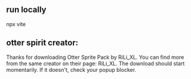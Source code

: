 ## run locally
npx vite

## otter spirit creator: 
Thanks for downloading Otter Sprite Pack by RiLi_XL. You can find more from the same creator on their page: RiLi_XL. The download should start momentarily. If it doesn't, check your popup blocker.

